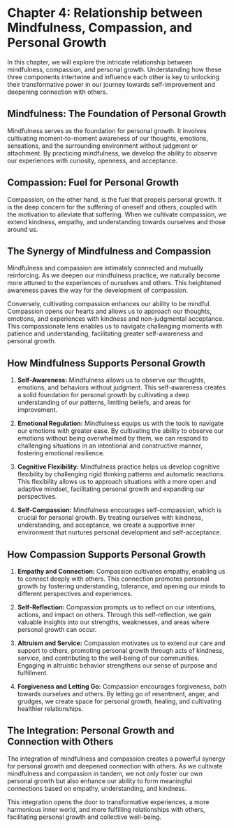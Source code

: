 Chapter 4: Relationship between Mindfulness, Compassion, and Personal Growth
============================================================================

In this chapter, we will explore the intricate relationship between mindfulness, compassion, and personal growth. Understanding how these three components intertwine and influence each other is key to unlocking their transformative power in our journey towards self-improvement and deepening connection with others.

Mindfulness: The Foundation of Personal Growth
----------------------------------------------

Mindfulness serves as the foundation for personal growth. It involves cultivating moment-to-moment awareness of our thoughts, emotions, sensations, and the surrounding environment without judgment or attachment. By practicing mindfulness, we develop the ability to observe our experiences with curiosity, openness, and acceptance.

Compassion: Fuel for Personal Growth
------------------------------------

Compassion, on the other hand, is the fuel that propels personal growth. It is the deep concern for the suffering of oneself and others, coupled with the motivation to alleviate that suffering. When we cultivate compassion, we extend kindness, empathy, and understanding towards ourselves and those around us.

The Synergy of Mindfulness and Compassion
-----------------------------------------

Mindfulness and compassion are intimately connected and mutually reinforcing. As we deepen our mindfulness practice, we naturally become more attuned to the experiences of ourselves and others. This heightened awareness paves the way for the development of compassion.

Conversely, cultivating compassion enhances our ability to be mindful. Compassion opens our hearts and allows us to approach our thoughts, emotions, and experiences with kindness and non-judgmental acceptance. This compassionate lens enables us to navigate challenging moments with patience and understanding, facilitating greater self-awareness and personal growth.

How Mindfulness Supports Personal Growth
----------------------------------------

1. **Self-Awareness:** Mindfulness allows us to observe our thoughts, emotions, and behaviors without judgment. This self-awareness creates a solid foundation for personal growth by cultivating a deep understanding of our patterns, limiting beliefs, and areas for improvement.

2. **Emotional Regulation:** Mindfulness equips us with the tools to navigate our emotions with greater ease. By cultivating the ability to observe our emotions without being overwhelmed by them, we can respond to challenging situations in an intentional and constructive manner, fostering emotional resilience.

3. **Cognitive Flexibility:** Mindfulness practice helps us develop cognitive flexibility by challenging rigid thinking patterns and automatic reactions. This flexibility allows us to approach situations with a more open and adaptive mindset, facilitating personal growth and expanding our perspectives.

4. **Self-Compassion:** Mindfulness encourages self-compassion, which is crucial for personal growth. By treating ourselves with kindness, understanding, and acceptance, we create a supportive inner environment that nurtures personal development and self-acceptance.

How Compassion Supports Personal Growth
---------------------------------------

1. **Empathy and Connection:** Compassion cultivates empathy, enabling us to connect deeply with others. This connection promotes personal growth by fostering understanding, tolerance, and opening our minds to different perspectives and experiences.

2. **Self-Reflection:** Compassion prompts us to reflect on our intentions, actions, and impact on others. Through this self-reflection, we gain valuable insights into our strengths, weaknesses, and areas where personal growth can occur.

3. **Altruism and Service:** Compassion motivates us to extend our care and support to others, promoting personal growth through acts of kindness, service, and contributing to the well-being of our communities. Engaging in altruistic behavior strengthens our sense of purpose and fulfillment.

4. **Forgiveness and Letting Go:** Compassion encourages forgiveness, both towards ourselves and others. By letting go of resentment, anger, and grudges, we create space for personal growth, healing, and cultivating healthier relationships.

The Integration: Personal Growth and Connection with Others
-----------------------------------------------------------

The integration of mindfulness and compassion creates a powerful synergy for personal growth and deepened connection with others. As we cultivate mindfulness and compassion in tandem, we not only foster our own personal growth but also enhance our ability to form meaningful connections based on empathy, understanding, and kindness.

This integration opens the door to transformative experiences, a more harmonious inner world, and more fulfilling relationships with others, facilitating personal growth and collective well-being.
